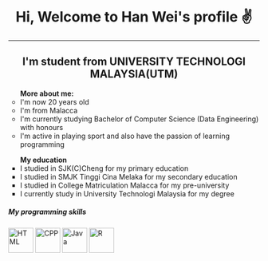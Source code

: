 <!DOCTYPE html>
<html lang="en">
<head>
  <meta charset="UTF-8">
  <meta http-equiv="X-UA-Compatible" content="IE=edge">
  <meta name="viewport" content="width=device-width, initial-scale=1.0">
  <title>My Profile</title>
</head>
<body>
  <h1 align="center">Hi, Welcome to Han Wei's profile &#9996</h1>
  <hr text-size="2px">

  <h2 align="center">I'm student from UNIVERSITY TECHNOLOGI MALAYSIA(UTM)</h2>

  <p>
    <ul type="circle">
      <b>More about me:</b>
      <li>I'm now 20 years old</li>
      <li>I'm from Malacca</li>
      <li>I'm currently studying Bachelor of Computer Science (Data Engineering) with honours</li>
      <li>I'm active in playing sport and also have the passion of learning programming</li>
    </ul>
  </p>
  
  <p>
    <ul type="square">
      <b>My education</b>
      <li>I studied in SJK(C)Cheng for my primary education</li>
      <li>I studied in SMJK Tinggi Cina Melaka for my secondary education</li>
      <li>I studied in College Matriculation Malacca for my pre-university</li>
      <li>I currently study in University Technologi Malaysia for my degree</li>
    </ul>
  </p>

  <h5>My programming skills</h5>
  <p align="left">
    <img src="https://encrypted-tbn0.gstatic.com/images?q=tbn:ANd9GcQpngGRjYX1ca7qAADU3K6eGLj7ShQE3L2otdzfryl_Y9Ht2QRoQKYQbsXd36XIxMbYOw0&usqp=CAU" height="50px" width="50px" align="center" alt="HTML">
    <img src="https://upload.wikimedia.org/wikipedia/commons/thumb/1/18/ISO_C%2B%2B_Logo.svg/800px-ISO_C%2B%2B_Logo.svg.png" height="50px" width="50px" align="center" alt="CPP">
    <img src="https://upload.wikimedia.org/wikipedia/en/thumb/3/30/Java_programming_language_logo.svg/1200px-Java_programming_language_logo.svg.png" height="50px" width="50px" align="center" alt="Java">
    <img src="https://upload.wikimedia.org/wikipedia/commons/thumb/1/1b/R_logo.svg/1200px-R_logo.svg.png" height="50px" width="50px" align="center" alt="R">
  </p>
</body>
</html>
